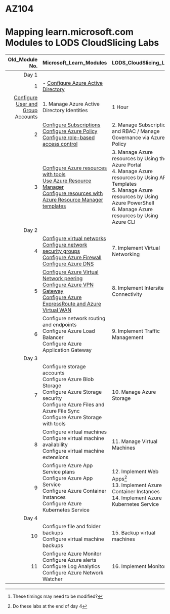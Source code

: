 # AZ104
# Mapping learn.microsoft.com Modules to LODS CloudSlicing Labs


|Old_Module No.|Microsoft_Learn_Modules | LODS_CloudSlicing_Labs |Expected_Lab Duration[^1] |
|---:|---|---|---|
|Day 1|
|1|- [Configure Azure Active Directory](https://learn.microsoft.com/en-us/training/modules/configure-azure-active-directory/)<BR>
[Configure User and Group Accounts](https://learn.microsoft.com/en-us/training/modules/configure-user-group-accounts/)|1.	Manage Azure Active Directory Identities |1 Hour|
|2|[Configure Subscriptions](https://learn.microsoft.com/en-us/training/modules/configure-subscriptions/)<br>[Configure Azure Policy](https://learn.microsoft.com/en-us/training/modules/configure-azure-policy/)<br>[Configure role-based access control](https://learn.microsoft.com/en-us/training/modules/configure-role-based-access-control/)|2.	Manage Subscriptions and RBAC / Manage Governance via Azure Policy |1 hour, 20 minutes|  
|3|[Configure Azure resources with tools](https://learn.microsoft.com/en-us/training/modules/configure-azure-resources-tools/)<BR>[Use Azure Resource Manager](https://learn.microsoft.com/en-us/training/modules/use-azure-resource-manager/)<BR>[Configure resources with Azure Resource Manager templates](https://learn.microsoft.com/en-us/training/modules/configure-resources-arm-templates/)|3.	Manage Azure resources by Using the Azure Portal <br>4.	Manage Azure resources by Using ARM Templates <br>5.	Manage Azure resources by Using Azure PowerShell<br>6.	Manage Azure resources by Using Azure CLI|40 minutes<br>40 minutes<br>30 minutes<br>40 Minutes|
|Day 2|
|4|[Configure virtual networks](https://learn.microsoft.com/en-us/training/modules/configure-virtual-networks/)<BR>[Configure network security groups](https://learn.microsoft.com/en-us/training/modules/configure-network-security-groups/)<BR>[Configure Azure Firewall](https://learn.microsoft.com/en-us/training/modules/configure-azure-firewall/)<BR>[Configure Azure DNS](https://learn.microsoft.com/en-us/training/modules/configure-azure-dns/)|7.	Implement Virtual Networking|1 hour, 30 minutes|
|5|[Configure Azure Virtual Network peering](https://learn.microsoft.com/en-us/training/modules/configure-vnet-peering/)<BR>[Configure Azure VPN Gateway](https://learn.microsoft.com/en-us/training/modules/configure-vpn-gateway/)<BR>[Configure Azure ExpressRoute and Azure Virtual WAN](https://learn.microsoft.com/en-us/training/modules/configure-expressroute-virtual-wan/)|8.	Implement Intersite Connectivity|1 hour|
|6|Configure network routing and endpoints<BR>Configure Azure Load Balancer<BR>Configure Azure Application Gateway|9.	Implement Traffic Management|1 Hour|
|Day 3|
|7|Configure storage accounts<BR>Configure Azure Blob Storage<BR>Configure Azure Storage security<BR>Configure Azure Files and Azure File Sync<BR>Configure Azure Storage with tools|10.	Manage Azure Storage|1 Hour|
|8|Configure virtual machines<BR>Configure virtual machine availability<BR>Configure virtual machine extensions|11.	Manage Virtual Machines|1 hour, 30 minutes|
|9|Configure Azure App Service plans<BR>Configure Azure App Service<BR>Configure Azure Container Instances<BR>Configure Azure Kubernetes Service|12.	Implement Web Apps[^2]<br>13.	Implement Azure Container Instances<br>14.	Implement Azure Kubernetes Service|40 Minutes<br>40 Minutes<br>1 Hour|
|Day 4|
|10|Configure file and folder backups<BR>Configure virtual machine backups|15.	Backup virtual machines|1 Hour|
|11|Configure Azure Monitor<BR>Configure Azure alerts<BR>Configure Log Analytics<BR>Configure Azure Network Watcher|16.	Implement Monitoring|1 Hour|

[^1]: These timings may need to be modified?  
[^2]: Do these labs at the end of day 4
